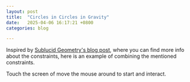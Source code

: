 ```yaml
---
layout: post
title:  "Circles in Circles in Gravity"
date:   2025-04-06 16:17:21 +0800
categories: blog

---
```

Inspired by [Sublucid Geometry's blog post](https://zalo.github.io/blog/constraints/), where you can find more info about the constraints, here is an example of combining the mentioned constraints.

Touch the screen of move the mouse around to start and interact.

<canvas id="circlesInCirclesCanvas" width="890" height="890"></canvas>
<script src="../../../../assets/js/src/util.js"></script>
<script src="../../../../assets/js/src/vector.js"></script>
<script src="../../../../assets/js/src/input.js"></script>
<script src="../../../../assets/js/src/environment.js"></script>
<script src="../../../../assets/js/src/drawables/chains.js"></script>
<script src="../../../../assets/js/src/drawables/constrained_point.js"></script>
<script src="../../../../assets/js/src/drawables/mouse_circle.js"></script>
<script src="../../../../assets/js/circles_in_circles.js"></script>
